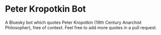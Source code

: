 # Peter Kropotkin Bot

A Bluesky bot which quotes Peter Kropotkin (19th Century Anarchist Philosopher), free of context. Feel free to add more quotes in a pull request.